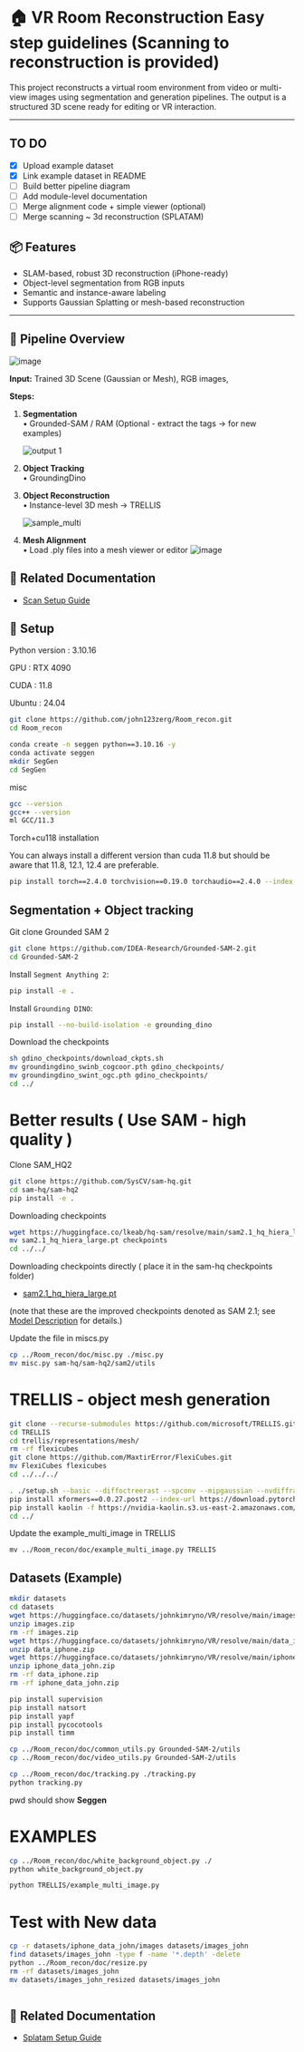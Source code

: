 # 🏠 VR Room Reconstruction Easy step guidelines (Scanning to reconstruction is provided)


This project reconstructs a virtual room environment from video or multi-view images using segmentation and generation pipelines. The output is a structured 3D scene ready for editing or VR interaction.

---
## TO DO

- [x] Upload example dataset
- [x] Link example dataset in README
- [ ] Build better pipeline diagram
- [ ] Add module-level documentation
- [ ] Merge alignment code + simple viewer (optional)
- [ ] Merge scanning ~ 3d reconstruction (SPLATAM)

## 📦 Features
- SLAM-based, robust 3D reconstruction (iPhone-ready)
- Object-level segmentation from RGB inputs
- Semantic and instance-aware labeling
- Supports Gaussian Splatting or mesh-based reconstruction

---




## 🚀 Pipeline Overview
![image](https://github.com/user-attachments/assets/64efd992-58d3-4b67-9123-c7b902b03a9e)


**Input:** Trained 3D Scene (Gaussian or Mesh), RGB images,

**Steps:** 
1. **Segmentation**  
   • Grounded-SAM / RAM (Optional - extract the tags -> for new examples)

   ![output 1](https://github.com/user-attachments/assets/977aa565-3102-4d6e-82dc-0b9c12bb4f28)

3. **Object Tracking**  
   • GroundingDino
   
5. **Object Reconstruction**  
   • Instance-level 3D mesh -> TRELLIS
   
   ![sample_multi](https://github.com/user-attachments/assets/d3fac01f-5f42-4bb5-9253-a23f18b45705)
   

7. **Mesh Alignment**  
   • Load .ply files into a mesh viewer or editor
   ![image](https://github.com/user-attachments/assets/a28861cd-b7e4-442e-96a6-f5ad0af0cd15)



## 📄 Related Documentation

- [Scan Setup Guide](./scan.md)




## 🔧 Setup

Python version : 3.10.16

GPU : RTX 4090

CUDA : 11.8

Ubuntu : 24.04

```bash
git clone https://github.com/john123zerg/Room_recon.git
cd Room_recon
```


```bash
conda create -n seggen python==3.10.16 -y
conda activate seggen
mkdir SegGen
cd SegGen
```
misc
```bash
gcc --version
gcc++ --version
ml GCC/11.3

```


Torch+cu118 installation

You can always install a different version than cuda 11.8 but should be aware that 11.8, 12.1, 12.4 are preferable.

```bash
pip install torch==2.4.0 torchvision==0.19.0 torchaudio==2.4.0 --index-url https://download.pytorch.org/whl/cu118
```




## Segmentation + Object tracking 

Git clone Grounded SAM 2

```bash
git clone https://github.com/IDEA-Research/Grounded-SAM-2.git
cd Grounded-SAM-2
```

Install `Segment Anything 2`:

```bash
pip install -e .
```

Install `Grounding DINO`:

```bash
pip install --no-build-isolation -e grounding_dino
```
Download the checkpoints
```bash
sh gdino_checkpoints/download_ckpts.sh
mv groundingdino_swinb_cogcoor.pth gdino_checkpoints/
mv groundingdino_swint_ogc.pth gdino_checkpoints/
cd ../
```



# Better results ( Use SAM - high quality )

Clone SAM_HQ2

```bash
git clone https://github.com/SysCV/sam-hq.git
cd sam-hq/sam-hq2
pip install -e .
```



Downloading checkpoints
```bash
wget https://huggingface.co/lkeab/hq-sam/resolve/main/sam2.1_hq_hiera_large.pt
mv sam2.1_hq_hiera_large.pt checkpoints
cd ../../
```

Downloading checkpoints directly ( place it in the sam-hq checkpoints folder)

<!-- - [sam2.1_hiera_large.pt](https://dl.fbaipublicfiles.com/segment_anything_2/092824/sam2.1_hiera_large.pt) -->
- [sam2.1_hq_hiera_large.pt](https://huggingface.co/lkeab/hq-sam/resolve/main/sam2.1_hq_hiera_large.pt?download=true)

(note that these are the improved checkpoints denoted as SAM 2.1; see [Model Description](#model-description) for details.)


Update the file in miscs.py
```bash
cp ../Room_recon/doc/misc.py ./misc.py
mv misc.py sam-hq/sam-hq2/sam2/utils
```




# TRELLIS - object mesh generation
```bash
git clone --recurse-submodules https://github.com/microsoft/TRELLIS.git
cd TRELLIS
cd trellis/representations/mesh/
rm -rf flexicubes
git clone https://github.com/MaxtirError/FlexiCubes.git
mv FlexiCubes flexicubes
cd ../../../
```

```sh
. ./setup.sh --basic --diffoctreerast --spconv --mipgaussian --nvdiffrast
pip install xformers==0.0.27.post2 --index-url https://download.pytorch.org/whl/cu118
pip install kaolin -f https://nvidia-kaolin.s3.us-east-2.amazonaws.com/torch-2.4.0_cu118.html  #These are just lines since the shell script has issues
cd ../
```


Update the example_multi_image in TRELLIS
```
mv ../Room_recon/doc/example_multi_image.py TRELLIS
```


## Datasets (Example)
```bash
mkdir datasets
cd datasets
wget https://huggingface.co/datasets/johnkimryno/VR/resolve/main/images.zip
unzip images.zip
rm -rf images.zip
wget https://huggingface.co/datasets/johnkimryno/VR/resolve/main/data_iphone.zip
unzip data_iphone.zip
wget https://huggingface.co/datasets/johnkimryno/VR/resolve/main/iphone_data_john.zip
unzip iphone_data_john.zip
rm -rf data_iphone.zip
rm -rf iphone_data_john.zip
```
```bash
pip install supervision
pip install natsort
pip install yapf
pip install pycocotools
pip install timm
```

```bash
cp ../Room_recon/doc/common_utils.py Grounded-SAM-2/utils
cp ../Room_recon/doc/video_utils.py Grounded-SAM-2/utils
```


```bash
cp ../Room_recon/doc/tracking.py ./tracking.py
python tracking.py
```

pwd should show **Seggen**

# EXAMPLES



```bash
cp ../Room_recon/doc/white_background_object.py ./
python white_background_object.py
```

```bash
python TRELLIS/example_multi_image.py
```

# Test with New data
```bash
cp -r datasets/iphone_data_john/images datasets/images_john
find datasets/images_john -type f -name '*.depth' -delete
python ../Room_recon/doc/resize.py
rm -rf datasets/images_john
mv datasets/images_john_resized datasets/images_john
```

```bash

```




## 📄 Related Documentation

- [Splatam Setup Guide](./splatam.md)
